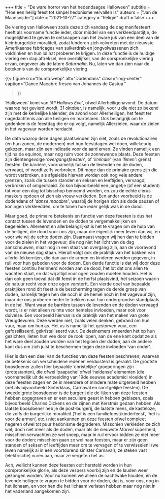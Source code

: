 +++
title    = "De ware horror van het hedendaagse Halloween"
subtitle = "Hoe een heilig feest tot simpel hedonisme vervallen is"
auteurs  = ["Jan de Maansnijder"]
date     = "2021-10-27"
category = "Religie"
draft    = false
+++

De viering van Halloween zoals deze zich vandaag de dag manifesteert heeft als voorname functie ieder, door middel van een verkleedpartijtje, de mogelijkheid te geven te ontsnappen aan het zware juk van een deel van de kleinburgerlijke moraliteit, zodat kinderen zich volvreten met de nieuwste Amerikaanse fabricages van suikerdrab en jongvolwassenen zich voldrinken en hun lul nat proberen te krijgen. In deze functie is de huidige viering een slap aftreksel, een overblijfsel, van de oorspronkelijke viering ervan, ongeveer als de latere _Saturnalia_. Nu, laten we dan zien naar de betekenis van de oorspronkelijke viering.

{{< figure
	src="thumb.webp"
	alt="Dodendans"
	class="img-center"
	caption="Dance Macabre fresco  van Johannes de Castua."
>}}

‘Halloween’ komt van _‘All Hallows Eve’_, ofwel Allerheiligenavond. De datum waarop het gevierd wordt, 31 oktober, is namelijk, voor u die niet zo bekend zijn met de kerkelijke kalender, de avond voor Allerheiligen, het feest ter nagedachtenis aan alle heiligen en martelaren. Ook belangrijk om te gedenken is de feestdag die er op volgt, namelijk Allerzielen, waar de zielen in het vagevuur worden herdacht.

De data waarop deze dagen plaatsvinden zijn niet, zoals de revolutionairen (en hun zonen, de modernen) met hun feestdagen wel doen, willekeurig gekozen, maar zijn een indicatie voor de aard ervan. Ze vinden namelijk een tijd na de equinox, maar nog ruim voor de zonnewende plaats. Deze feesten zijn dientengevolge _‘overgangsfeesten’_, of _‘liminale’_ (van _‘limen’_: grens) feesten. De barrière, voornamelijk tussen de levenden en de doden, vervaagt, of wordt zelfs verbroken. Dit moge dan de primaire grens zijn die wordt verbroken, als afgeleide hiervan worden ook nog vele andere grenzen, zoals die tussen standen en seksen en leeftijden, vervaagd, verbroken of omgedraaid. Zo kon bijvoorbeeld een jongetje (of een student) tot voor een dag tot bisschop benoemd worden, en zou de echte clerus maskers opdoen of zich als vrouw verkleden. Een ander voorbeeld is de dodendans of _‘danse macabre’_, waarbij de horigen zich als dode pauzen of koningen verkleedden, om te tonen hoe ieder gelijk was in de dood.

Maar goed, de primaire betekenis en functie van deze feesten is dus het contact tussen de levenden en de doden te vergemakkelijken en begeleiden. Allereerst en allerbelangrijkst is het te vragen om de hulp van de heiligen, die dood voor ons zijn, maar die eigenlijk meer leven dan wij, en voor wie wij de echte doden zijn. Daarnaast vragen wij hen dan te bidden voor de zielen in het vagevuur, die nog niet het licht van de dag aanschouwen, maar nog in een staat van overgang zijn, aan de vooravond van de nieuwe dag staan. Hieruit volgt ook de praktijk van het bakken van allerlei lekkernijen, die dan aan de armen en kinderen werden gegeven, in ruil voor hun gebeden voor de doden. Een derde functie is dat wij door deze feesten continu herinnerd worden aan de dood, het lot dat ons allen te wachten staat, en dat wij altijd voor ogen zouden moeten houden. Het is dan ook geen toeval dat dit feest in de herfst plaatsvind, het seizoen waarin de natuur recht voor onze ogen versterft. Een vierde doel van bepaalde praktijken rond dit feest is de bescherming tegen de derde groep van doden, namelijk tegen hen die noch in de hemel noch in het vagevuur zijn, maar die ons proberen neder te trekken naar hun ondergrondse standplaats in de hel. Want waar de barrière tussen de levenden en de doden vervaagd wordt, is er niet alleen ruimte voor hemelse invloeden, maar ook voor duivelse. Een voorbeeld hiervan is de praktijk van het maken van grote Vreugdevuren. Deze werden niet, zoals velen denken, gebrand om hun vuur, maar om hun as. Het as is namelijk het gestorven vuur, een gefossiliseerd, gekristalliseerd vuur. De deelnemers smeerden het op hun gezichten, lieten hun vee door de rook lopen, aan de ene kant opdat ze als het ware deel zouden worden van het legioen der doden, aan de andere kant dus om zich juist te beschermen tegen deze invloeden ‘van onder’. 

Hier is dan een deel van de functies van deze feesten beschreven, waarvan de betekenis om verscheidene redenen verduisterd is geraakt. De grootste boosdoener zullen hier bepaalde ‘christelijke’ groeperingen zijn (protestanten), die ofwel ‘paapsche’ ofwel ‘heidense’ elementen (die voornamelijk uit de verbeelding van 19de eeuwse academici vloeiden) in deze feesten zagen en ze in meerdere of mindere mate uitgeroeid hebben (net als bijvoorbeeld Sinterklaas, Carnaval en soortgelijke feesten). De tweede grote boosdoener is de burgerij die de lijken van deze feesten hebben opgegraven en er een seculiere geest in hebben geblazen, zoals bijvoorbeeld Charles Dickens en de zijnen met Kerstmis gedaan hebben.  Als laatste boosdoener heb je de post-burgerij, de laatste mens, de kasteloze, die zelfs de burgerlijke moraliteit (‘het is een familiefeest/kinderfeest’, ‘het is voor de armen’, etc.) niet aankunnen en deze feesten ofwel compleet negeren ofwel tot puur hedonisme degraderen. Misschien verkleden ze zich wel, doch niet meer als de doden, maar als de nieuwste _Marvel_ superheld; misschien verwachten ze wel snoep, maar in ruil ervoor bidden ze niet meer voor de doden; misschien gaan ze wel naar feesten, maar er zijn geen standen of seksen of leeftijden meer om te vervagen of te verwisselen! (we leven namelijk al in een voortdurend sinister Carnaval); ze steken vast (elektrische) vuren aan, maar ze vergeten het as. 

Ach, wellicht kunnen deze feesten ooit hersteld worden in hun oorspronkelijke glorie, als deze vespers voorbij zijn en de lauden weer gezongen worden. Voor nu kunnen we alleen de nachtwake houden, en de levende heiligen te vragen te bidden voor de doden, dat is, voor ons, nog in het lichaam, en voor hen die het lichaam verlaten hebben maar nog niet in het vaderland aangekomen zijn. 
